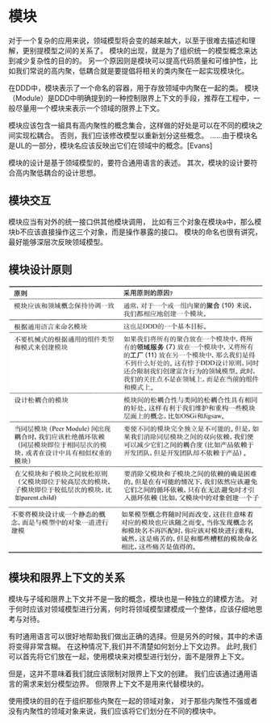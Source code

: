 # 模块

对于一个复杂的应用来说，领域模型将会变的越来越大，以至于很难去描述和理解，更别提模型之间的关系了。
模块的出现，就是为了组织统一的模型概念来达到减少复杂性的目的的。
另一个原因则是模块可以提高代码质量和可维护性，比如我们常说的高内聚，低耦合就是要提倡将相关的类内聚在一起实现模块化。

在DDD中，模块表示了一个命名的容器，用于存放领域中内聚在一起的类。
模块（Module）是DDD中明确提到的一种控制限界上下文的手段，推荐在工程中，一般尽量用一个模块来表示一个领域的限界上下文。

模块应该包含一組具有高内聚性的概念集合，这样做的好处是可以在不同的模块之间实现松耦合。
否则，我们应该修改模型以重新划分这些概念。
……由于模块名是UL的一部分，模块名应该反映出它们在领域中的概念。[Evans]

模块的设计是基于领域模型的，要符合通用语言的表述。
其次，模块的设计要符合高内聚低耦合的设计思想。

## 模块交互
模块应当有对外的统一接口供其他模块调用，
比如有三个对象在模块a中，那么模块b不应该直接操作这三个对象，而是操作暴露的接口。
模块的命名也很有讲究，最好能够深层次反映领域模型。

## 模块设计原则
![](_pic/DDD-Module.jpg)

## 模块和限界上下文的关系
模块与子域和限界上下文并不是一致的概念，模块也是一种独立的建模方法。
对于何时应该对领域模型进行分离，何时将领域模型建模成一个整体，应该仔细地思考与对待。

有时通用语言可以很好地帮助我们做出正确的选择。但是另外的时候，其中的术语将变得非常含糊。
在这种情况下,我们并不清楚如何划分上下文边界。
此时,我们可以首先将它们放在一起，使用模块来对模型进行划分，面不是限界上下文。

但是，这并不意味着我们就应该限制对限界上下文的创建。
我们应该通过通用语言的需求来划分模型边界。
但限界上下文不是用来代替模块的。

使用摸块的目的在于组织那些内聚在一起的领域对象，
对于那些内聚性不强或者没有内聚性的领域对象来说，我们应该将它们划分在不同的模块中。
